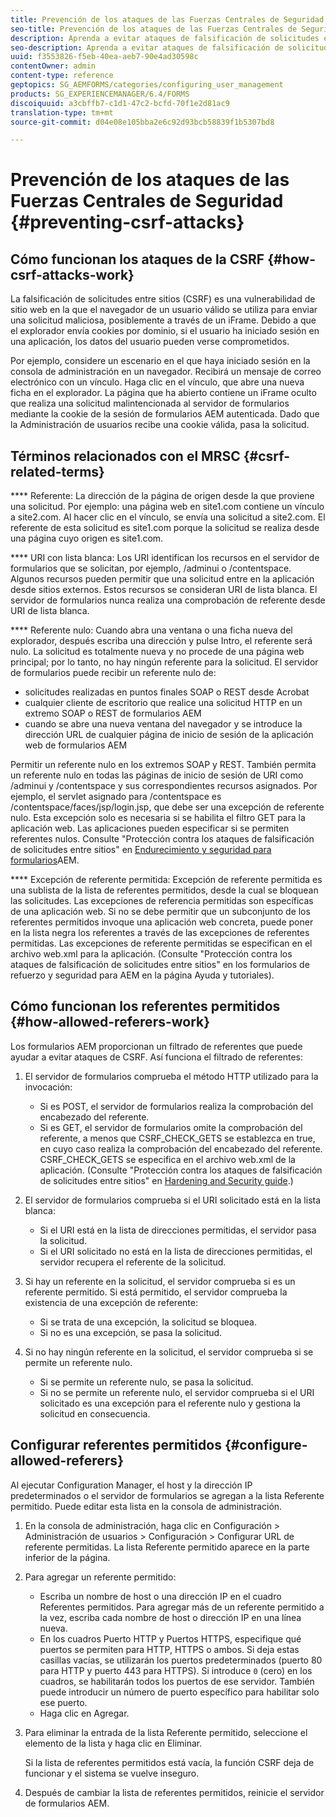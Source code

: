 ```yaml
---
title: Prevención de los ataques de las Fuerzas Centrales de Seguridad
seo-title: Prevención de los ataques de las Fuerzas Centrales de Seguridad
description: Aprenda a evitar ataques de falsificación de solicitudes entre sitios (CSRF) y a evitar que los datos de los usuarios se vean comprometidos.
seo-description: Aprenda a evitar ataques de falsificación de solicitudes entre sitios (CSRF) y a evitar que los datos de los usuarios se vean comprometidos.
uuid: f3553826-f5eb-40ea-aeb7-90e4ad30598c
contentOwner: admin
content-type: reference
geptopics: SG_AEMFORMS/categories/configuring_user_management
products: SG_EXPERIENCEMANAGER/6.4/FORMS
discoiquuid: a3cbffb7-c1d1-47c2-bcfd-70f1e2d81ac9
translation-type: tm+mt
source-git-commit: d04e08e105bba2e6c92d93bcb58839f1b5307bd8

---
```



# Prevención de los ataques de las Fuerzas Centrales de Seguridad {#preventing-csrf-attacks}

## Cómo funcionan los ataques de la CSRF {#how-csrf-attacks-work}

La falsificación de solicitudes entre sitios (CSRF) es una vulnerabilidad de sitio web en la que el navegador de un usuario válido se utiliza para enviar una solicitud maliciosa, posiblemente a través de un iFrame. Debido a que el explorador envía cookies por dominio, si el usuario ha iniciado sesión en una aplicación, los datos del usuario pueden verse comprometidos.

Por ejemplo, considere un escenario en el que haya iniciado sesión en la consola de administración en un navegador. Recibirá un mensaje de correo electrónico con un vínculo. Haga clic en el vínculo, que abre una nueva ficha en el explorador. La página que ha abierto contiene un iFrame oculto que realiza una solicitud malintencionada al servidor de formularios mediante la cookie de la sesión de formularios AEM autenticada. Dado que la Administración de usuarios recibe una cookie válida, pasa la solicitud.

## Términos relacionados con el MRSC {#csrf-related-terms}

**** Referente: La dirección de la página de origen desde la que proviene una solicitud. Por ejemplo: una página web en site1.com contiene un vínculo a site2.com. Al hacer clic en el vínculo, se envía una solicitud a site2.com. El referente de esta solicitud es site1.com porque la solicitud se realiza desde una página cuyo origen es site1.com.

**** URI con lista blanca: Los URI identifican los recursos en el servidor de formularios que se solicitan, por ejemplo, /adminui o /contentspace. Algunos recursos pueden permitir que una solicitud entre en la aplicación desde sitios externos. Estos recursos se consideran URI de lista blanca. El servidor de formularios nunca realiza una comprobación de referente desde URI de lista blanca.

**** Referente nulo: Cuando abra una ventana o una ficha nueva del explorador, después escriba una dirección y pulse Intro, el referente será nulo. La solicitud es totalmente nueva y no procede de una página web principal; por lo tanto, no hay ningún referente para la solicitud. El servidor de formularios puede recibir un referente nulo de:

* solicitudes realizadas en puntos finales SOAP o REST desde Acrobat
* cualquier cliente de escritorio que realice una solicitud HTTP en un extremo SOAP o REST de formularios AEM
* cuando se abre una nueva ventana del navegador y se introduce la dirección URL de cualquier página de inicio de sesión de la aplicación web de formularios AEM

Permitir un referente nulo en los extremos SOAP y REST. También permita un referente nulo en todas las páginas de inicio de sesión de URI como /adminui y /contentspace y sus correspondientes recursos asignados. Por ejemplo, el servlet asignado para /contentspace es /contentspace/faces/jsp/login.jsp, que debe ser una excepción de referente nulo. Esta excepción solo es necesaria si se habilita el filtro GET para la aplicación web. Las aplicaciones pueden especificar si se permiten referentes nulos. Consulte &quot;Protección contra los ataques de falsificación de solicitudes entre sitios&quot; en [Endurecimiento y seguridad para formularios](https://help.adobe.com/en_US/livecycle/11.0/HardeningSecurity/index.html)AEM.

**** Excepción de referente permitida: Excepción de referente permitida es una sublista de la lista de referentes permitidos, desde la cual se bloquean las solicitudes. Las excepciones de referencia permitidas son específicas de una aplicación web. Si no se debe permitir que un subconjunto de los referentes permitidos invoque una aplicación web concreta, puede poner en la lista negra los referentes a través de las excepciones de referentes permitidas. Las excepciones de referente permitidas se especifican en el archivo web.xml para la aplicación. (Consulte &quot;Protección contra los ataques de falsificación de solicitudes entre sitios&quot; en los formularios de refuerzo y seguridad para AEM en la página Ayuda y tutoriales).

## Cómo funcionan los referentes permitidos {#how-allowed-referers-work}

Los formularios AEM proporcionan un filtrado de referentes que puede ayudar a evitar ataques de CSRF. Así funciona el filtrado de referentes:

1. El servidor de formularios comprueba el método HTTP utilizado para la invocación:

   * Si es POST, el servidor de formularios realiza la comprobación del encabezado del referente.
   * Si es GET, el servidor de formularios omite la comprobación del referente, a menos que CSRF_CHECK_GETS se establezca en true, en cuyo caso realiza la comprobación del encabezado del referente. CSRF_CHECK_GETS se especifica en el archivo web.xml de la aplicación. (Consulte &quot;Protección contra los ataques de falsificación de solicitudes entre sitios&quot; en [Hardening and Security guide](https://help.adobe.com/en_US/livecycle/11.0/HardeningSecurity/index.html).)

1. El servidor de formularios comprueba si el URI solicitado está en la lista blanca:

   * Si el URI está en la lista de direcciones permitidas, el servidor pasa la solicitud.
   * Si el URI solicitado no está en la lista de direcciones permitidas, el servidor recupera el referente de la solicitud.

1. Si hay un referente en la solicitud, el servidor comprueba si es un referente permitido. Si está permitido, el servidor comprueba la existencia de una excepción de referente:

   * Si se trata de una excepción, la solicitud se bloquea.
   * Si no es una excepción, se pasa la solicitud.

1. Si no hay ningún referente en la solicitud, el servidor comprueba si se permite un referente nulo.

   * Si se permite un referente nulo, se pasa la solicitud.
   * Si no se permite un referente nulo, el servidor comprueba si el URI solicitado es una excepción para el referente nulo y gestiona la solicitud en consecuencia.

## Configurar referentes permitidos {#configure-allowed-referers}

Al ejecutar Configuration Manager, el host y la dirección IP predeterminados o el servidor de formularios se agregan a la lista Referente permitido. Puede editar esta lista en la consola de administración.

1. En la consola de administración, haga clic en Configuración > Administración de usuarios > Configuración > Configurar URL de referente permitidas. La lista Referente permitido aparece en la parte inferior de la página.
1. Para agregar un referente permitido:

   * Escriba un nombre de host o una dirección IP en el cuadro Referentes permitidos. Para agregar más de un referente permitido a la vez, escriba cada nombre de host o dirección IP en una línea nueva.
   * En los cuadros Puerto HTTP y Puertos HTTPS, especifique qué puertos se permiten para HTTP, HTTPS o ambos. Si deja estas casillas vacías, se utilizarán los puertos predeterminados (puerto 80 para HTTP y puerto 443 para HTTPS). Si introduce `0` (cero) en los cuadros, se habilitarán todos los puertos de ese servidor. También puede introducir un número de puerto específico para habilitar solo ese puerto.
   * Haga clic en Agregar.

1. Para eliminar la entrada de la lista Referente permitido, seleccione el elemento de la lista y haga clic en Eliminar.

   Si la lista de referentes permitidos está vacía, la función CSRF deja de funcionar y el sistema se vuelve inseguro.

1. Después de cambiar la lista de referentes permitidos, reinicie el servidor de formularios AEM.

